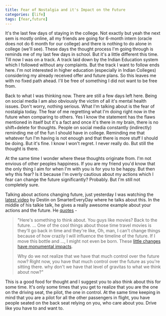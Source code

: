 ```yaml
---
title: Fear of Nostalgia and it's Impact on the Future
categories: [life]
tags: [fear,future]
---
```


It's the last few days of staying in the college. Not exactly but yeah the next sem is mostly online, all my friends are going for 6-month intern (oracle does not do 6 month for our college) and there is nothing to do alone in college (we'll see). These days the thought process I'm going through is reminds me of my last few days in school. But it's a little different this time. Till now I was on a track. A track laid down by the Indian Education system which I followed without any complaints. But the track I want to follow ends here. I'm not interested in higher education (especially in Indian Colleges) considering my already received offer and future plans. So this leaves me with no fixed path ahead. I'll be free of something I did not want to be free from.

Back to what I was thinking now. There are still a few days left here. Being on social media I am also obviously the victim of all it's mental health issues. Don't worry, nothing serious. What I'm talking about is the fear of nostalgia today. The fear of me regretting what I'm doing right now in the future when comparing to others. Yes I know the statement has the flaws mentioned in itself but it's a fact and once it's there in my brain, there is no shift+delete for thoughts. People on social media constantly (indirectly) reminding me of the fun I should have in college. Reminding me that whatever fun I'm having is not enough and that there is more stuff I should be doing. But it's fine. I know I won't regret. I never really do. But still the thought is there.

At the same time I wonder where these thoughts originate from. I'm not envious of other peoples happiness. If you are my friend you'd know that the only thing I aim for when I'm with you is for you to be happy. But then why this fear? Is it because I'm overly cautious about my actions which I fear can change the future significantly? Probably. But I'm still not completely sure.

Talking about actions changing future, just yesterday I was watching the [latest video](https://www.youtube.com/watch?v=OoJsPvmFixU&pp=ygURc21hcnRlciBldmVyeSBkYXk%3D) by Destin on SmarterEveryDay where he talks about this. In the middle of his talkie talk, he gives a really awesome example about your actions and the future. He [quotes](https://youtu.be/OoJsPvmFixU?feature=shared&t=2224) -
> "Here's something to think about. You guys like movies? Back to the future. ... One of the cool things about those time travel movies is they'll go back in time and they're like, Oh, man, I can't change things because of how crazily I will influence the timeline of the future. If I move this bottle and ..., I might not even be born. These [little changes have monumental impacts](https://fs.blog/the-butterfly-effect/).
>
> Why do we not realize that we have that much control over the future now? Right now, you have that much control over the future as you're sitting there. why don't we have that level of gravitas to what we think about now?"

This is a good food for thought and I suggest you to also think about this for some time. It's only some times that you get to realize that you are the one on the driving seat, the pilot, the one in control. At the same time keeping in mind that you are a pilot for all the other passengers in flight, you have people seated on the back seat relying on you, who care about you. Drive like you have to and want to.
